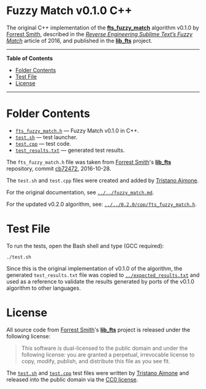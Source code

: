 # Fuzzy Match v0.1.0 C++

The original C++ implementation of the __[fts_fuzzy_match]__ algorithm v0.1.0 by [Forrest Smith], described in the _[Reverse Engineering Sublime Text’s Fuzzy Match]_ article of 2016, and published in the __[lib_fts]__ project.

-----

**Table of Contents**

<!-- MarkdownTOC autolink="true" bracket="round" autoanchor="false" lowercase="only_ascii" uri_encoding="true" levels="1,2,3" -->

- [Folder Contents](#folder-contents)
- [Test File](#test-file)
- [License](#license)

<!-- /MarkdownTOC -->

-----

# Folder Contents

- [`fts_fuzzy_match.h`][fts_fuzzy_match.h] — Fuzzy Match v0.1.0 in C++.
- [`test.sh`][test.sh] — test launcher.
- [`test.cpp`][test.cpp] — test code.
- [`test_results.txt`][test_results.txt] — generated test results.

The `fts_fuzzy_match.h` file was taken from [Forrest Smith]'s __[lib_fts]__ repository, commit [cb72472][fm1cpp cb72472], 2016-10-28.

The `test.sh` and `test.cpp` files were created and added by [Tristano Ajmone].

For the original documentation, see [`../../fuzzy_match.md`][fm md].

For the updated v0.2.0 algorithm, see: [`../../0.2.0/cpp/fts_fuzzy_match.h`][fm2cpp].

# Test File

To run the tests, open the Bash shell and type (GCC required):

    ./test.sh

Since this is the original implementation of v0.1.0 of the algorithm, the generated `test_results.txt` file was copied to [`../expected_results.txt`][expected_results.txt] and used as a reference to validate the results generated by ports of the v0.1.0 algorithm to other languages.


# License

All source code from [Forrest Smith]'s __[lib_fts]__ project is released under the following license:

> This software is dual-licensed to the public domain and under the following license: you are granted a perpetual, irrevocable license to copy, modify, publish, and distribute this file as you see fit.

The [`test.sh`][test.sh] and [`test.cpp`][test.cpp] test files were written by [Tristano Ajmone] and released into the public domain via the [CC0 license].

<!-----------------------------------------------------------------------------
                               REFERENCE LINKS
------------------------------------------------------------------------------>

[CC0 license]: ../../../LICENSE "Read the Creative Commons Zero v1.0 Universal license"

<!-- articles -->

[Reverse Engineering Sublime Text’s Fuzzy Match]: https://www.forrestthewoods.com/blog/reverse_engineering_sublime_texts_fuzzy_match/ "Read Forrest Smith's article"

<!-- project files -->

[fm2cpp]: ../../0.2.0/cpp/fts_fuzzy_match.h
[fm md]: ../../fuzzy_match.md "View the original documentation of fts_fuzzy_match"

[expected_results.txt]: ../expected_results.txt "Test validation data"
[fts_fuzzy_match.h]: ./fts_fuzzy_match.h "Original C++ implementation of fts_fuzzy_match v0.1.0"
[test.cpp]: ./test.cpp "Test code"
[test.sh]: ./test.sh "Test launcher script"
[test_results.txt]: ./test_results.txt

<!-- people -->

[Forrest Smith]: https://github.com/forrestthewoods "View Forrest Smith's GitHub profile"
[Tristano Ajmone]: https://github.com/tajmone "View Tristano Ajmone's GitHub profile"

<!-- FTS Fuzzy Match  -------------------------------------------------------->

[lib_fts]: https://github.com/forrestthewoods/lib_fts
[fts_fuzzy_match]: https://github.com/forrestthewoods/lib_fts

<!-- upstream sources -->

[fm1cpp cb72472]: https://github.com/forrestthewoods/lib_fts/blob/cb72472b92dfa4242af55763f9cfd254ab66d423/code/fts_fuzzy_match.h "View upstream source of 'fts_fuzzy_match.h' v0.1.0 from commit cb72472"

<!-- EOF -->
